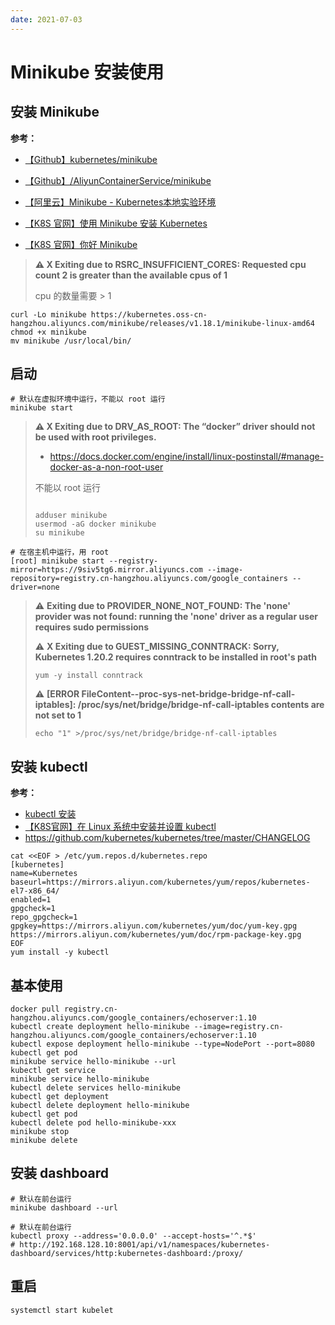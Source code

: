 ```yaml
---
date: 2021-07-03
---
```


# Minikube 安装使用

## 安装 Minikube

**参考：**

- [【Github】kubernetes/minikube](https://github.com/kubernetes/minikube)
- [【Github】/AliyunContainerService/minikube](https://github.com/AliyunContainerService/minikube)

- [【阿里云】Minikube - Kubernetes本地实验环境](https://developer.aliyun.com/article/221687)

- [【K8S 官网】使用 Minikube 安装 Kubernetes](https://v1-18.docs.kubernetes.io/zh/docs/setup/learning-environment/minikube/)

- [【K8S 官网】你好 Minikube](https://v1-18.docs.kubernetes.io/zh/docs/tutorials/hello-minikube/)

> **⚠️ X Exiting due to RSRC_INSUFFICIENT_CORES: Requested cpu count 2 is greater than the available cpus of 1**
>
> cpu 的数量需要 > 1

```shell
curl -Lo minikube https://kubernetes.oss-cn-hangzhou.aliyuncs.com/minikube/releases/v1.18.1/minikube-linux-amd64
chmod +x minikube
mv minikube /usr/local/bin/
```

## 启动

```shell
# 默认在虚拟环境中运行，不能以 root 运行
minikube start
```

> **⚠️ X Exiting due to DRV_AS_ROOT: The “docker” driver should not be used with root privileges.**
>
> - https://docs.docker.com/engine/install/linux-postinstall/#manage-docker-as-a-non-root-user
>
> 不能以 root 运行
>
> ```shell
> 
> adduser minikube
> usermod -aG docker minikube
> su minikube
> ```

```shell
# 在宿主机中运行，用 root
[root] minikube start --registry-mirror=https://9siv5tg6.mirror.aliyuncs.com --image-repository=registry.cn-hangzhou.aliyuncs.com/google_containers --driver=none
```

> ⚠️ **Exiting due to PROVIDER_NONE_NOT_FOUND: The 'none' provider was not found: running the 'none' driver as a regular user requires sudo permissions**
>
> ⚠️ **X Exiting due to GUEST_MISSING_CONNTRACK: Sorry, Kubernetes 1.20.2 requires conntrack to be installed in root's path**
>
> ```shell
> yum -y install conntrack
> ```
>
> ⚠️ **[ERROR FileContent--proc-sys-net-bridge-bridge-nf-call-iptables]: /proc/sys/net/bridge/bridge-nf-call-iptables contents are not set to 1**
>
> ```shell
> echo "1" >/proc/sys/net/bridge/bridge-nf-call-iptables
> ```

## 安装 kubectl

**参考：**

- [kubectl 安装](https://kubernetes.feisky.xyz/setup/kubectl)
- [【K8S官网】在 Linux 系统中安装并设置 kubectl](https://kubernetes.io/zh/docs/tasks/tools/install-kubectl-linux/)
- https://github.com/kubernetes/kubernetes/tree/master/CHANGELOG

```shell
cat <<EOF > /etc/yum.repos.d/kubernetes.repo
[kubernetes]
name=Kubernetes
baseurl=https://mirrors.aliyun.com/kubernetes/yum/repos/kubernetes-el7-x86_64/
enabled=1
gpgcheck=1
repo_gpgcheck=1
gpgkey=https://mirrors.aliyun.com/kubernetes/yum/doc/yum-key.gpg https://mirrors.aliyun.com/kubernetes/yum/doc/rpm-package-key.gpg
EOF
yum install -y kubectl
```

## 基本使用

```shell
docker pull registry.cn-hangzhou.aliyuncs.com/google_containers/echoserver:1.10
kubectl create deployment hello-minikube --image=registry.cn-hangzhou.aliyuncs.com/google_containers/echoserver:1.10
kubectl expose deployment hello-minikube --type=NodePort --port=8080
kubectl get pod
minikube service hello-minikube --url
kubectl get service
minikube service hello-minikube
kubectl delete services hello-minikube
kubectl get deployment
kubectl delete deployment hello-minikube
kubectl get pod
kubectl delete pod hello-minikube-xxx
minikube stop
minikube delete
```

## 安装 dashboard

```shell
# 默认在前台运行
minikube dashboard --url

# 默认在前台运行
kubectl proxy --address='0.0.0.0' --accept-hosts='^.*$'
# http://192.168.128.10:8001/api/v1/namespaces/kubernetes-dashboard/services/http:kubernetes-dashboard:/proxy/
```

## 重启

```shell
systemctl start kubelet
```

